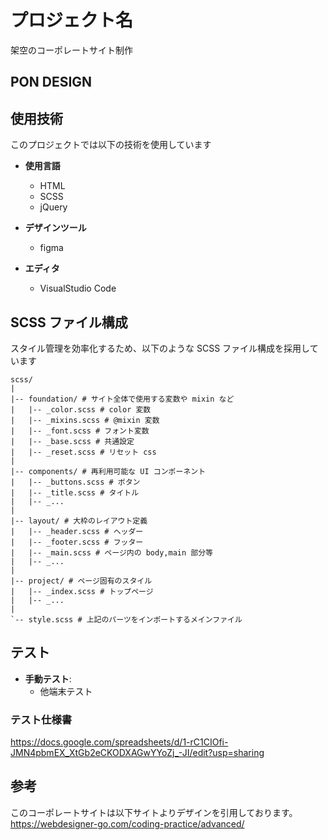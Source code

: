 # プロジェクト名

架空のコーポレートサイト制作

## PON DESIGN

## 使用技術

このプロジェクトでは以下の技術を使用しています

- **使用言語**
  - HTML
  - SCSS
  - jQuery

- **デザインツール**
  - figma

- **エディタ**
  - VisualStudio Code

## SCSS ファイル構成

スタイル管理を効率化するため、以下のような SCSS ファイル構成を採用しています

```plaintext
scss/
|
|-- foundation/ # サイト全体で使用する変数や mixin など
|   |-- _color.scss # color 変数
|   |-- _mixins.scss # @mixin 変数
|   |-- _font.scss # フォント変数
|   |-- _base.scss # 共通設定
|   |-- _reset.scss # リセット css
|
|-- components/ # 再利用可能な UI コンポーネント
|   |-- _buttons.scss # ボタン
|   |-- _title.scss # タイトル
|   |-- _...
|
|-- layout/ # 大枠のレイアウト定義
|   |-- _header.scss # ヘッダー
|   |-- _footer.scss # フッター
|   |-- _main.scss # ページ内の body,main 部分等
|   |-- _...
|
|-- project/ # ページ固有のスタイル
|   |-- _index.scss # トップページ
|   |-- _...
|
`-- style.scss # 上記のパーツをインポートするメインファイル
```

## テスト

- **手動テスト**:
  - 他端末テスト

### テスト仕様書
https://docs.google.com/spreadsheets/d/1-rC1CIOfi-JMN4pbmEX_XtGb2eCKODXAGwYYoZj_-JI/edit?usp=sharing

## 参考

このコーポレートサイトは以下サイトよりデザインを引用しております。
https://webdesigner-go.com/coding-practice/advanced/